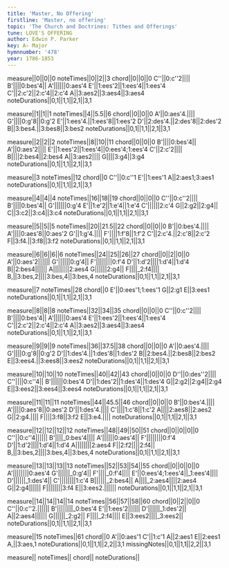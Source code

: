```yaml
---
title: 'Master, No Offering'
firstline: 'Master, no offering'
topic: 'The Church and Doctrines: Tithes and Offerings'
tune: LOVE'S OFFERING
author: Edwin P. Parker
key: A♭ Major
hymnnumber: '478'
year: 1786-1853
---
```

measure||0||0||0
noteTimes||0||2||3
chord||0||0||0
C''||0:c''2||||
B'||||0:bes'4||
A'||||||0:aes'4
E'||1:ees'2||1:ees'4||1:ees'4
C'||2:c'2||2:c'4||2:c'4
A||3:aes2||3:aes4||3:aes4
noteDurations||0,1||1,1||2,1||3,1

measure||1||1||1
noteTimes||4||5.5||6
chord||0||0||0
A'||0:aes'4.||||
G'||||0:g'8||0:g'2
E'||1:ees'4.||1:ees'8||1:ees'2
D'||2:des'4.||2:des'8||2:des'2
B||3:bes4.||3:bes8||3:bes2
noteDurations||0,1||1,1||2,1||3,1

measure||2||2||2
noteTimes||8||10||11
chord||0||0||0
B'||||0:bes'4||
A'||0:aes'2||||
E'||1:ees'2||1:ees'4||0:ees'4;1:ees'4
C'||2:c'2||||
B||||2:bes4||2:bes4
A||3:aes2||||
G||||3:g4||3:g4
noteDurations||0,1||1,1||2,1||3,1

measure||3
noteTimes||12
chord||0
C''||0:c''1
E'||1:ees'1
A||2:aes1;3:aes1
noteDurations||0,1||1,1||2,1||3,1

measure||4||4||4
noteTimes||16||18||19
chord||0||0||0
C''||0:c''2||||
B'||||0:bes'4||
G'||||||0:g'4
E'||1:e'2||1:e'4||1:e'4
C'||||||2:c'4
G||2:g2||2:g4||
C||3:c2||3:c4||3:c4
noteDurations||0,1||1,1||2,1||3,1

measure||5||5||5
noteTimes||20||21.5||22
chord||0||0||0
B'||0:bes'4.||||
A'||||0:aes'8||0:aes'2
G'||1:g'4.||||
F'||||1:f'8||1:f'2
C'||2:c'4.||2:c'8||2:c'2
F||3:f4.||3:f8||3:f2
noteDurations||0,1||1,1||2,1||3,1

measure||6||6||6||6
noteTimes||24||25||26||27
chord||0||2||0||0
A'||0:aes'2||||||
G'||||||0:g'4||
F'||||||||0:f'4
D'||1:d'2||||1:d'4||1:d'4
B||2:bes4||||||
A||||||||2:aes4
G||||||2:g4||
F||||_2:f4||||
B,||3:bes,2||||3:bes,4||3:bes,4
noteDurations||0,1||1,1||2,1||3,1

measure||7
noteTimes||28
chord||0
E'||0:ees'1;1:ees'1
G||2:g1
E||3:ees1
noteDurations||0,1||1,1||2,1||3,1

measure||8||8||8
noteTimes||32||34||35
chord||0||0||0
C''||0:c''2||||
B'||||0:bes'4||
A'||||||0:aes'4
E'||1:ees'2||1:ees'4||1:ees'4
C'||2:c'2||2:c'4||2:c'4
A||3:aes2||3:aes4||3:aes4
noteDurations||0,1||1,1||2,1||3,1

measure||9||9||9
noteTimes||36||37.5||38
chord||0||0||0
A'||0:aes'4.||||
G'||||0:g'8||0:g'2
D'||1:des'4.||1:des'8||1:des'2
B||2:bes4.||2:bes8||2:bes2
E||3:ees4.||3:ees8||3:ees2
noteDurations||0,1||1,1||2,1||3,1

measure||10||10||10
noteTimes||40||42||43
chord||0||0||0
D''||0:des''2||||
C''||||0:c''4||
B'||||||0:bes'4
D'||1:des'2||1:des'4||1:des'4
G||2:g2||2:g4||2:g4
E||3:ees2||3:ees4||3:ees4
noteDurations||0,1||1,1||2,1||3,1

measure||11||11||11
noteTimes||44||45.5||46
chord||0||0||0
B'||0:bes'4.||||
A'||||0:aes'8||0:aes'2
D'||1:des'4.||||
C'||||1:c'8||1:c'2
A||||2:aes8||2:aes2
G||2:g4.||||
F||||3:f8||3:f2
E||3:e4.||||
noteDurations||0,1||1,1||2,1||3,1

measure||12||12||12||12
noteTimes||48||49||50||51
chord||0||0||0||0
C''||0:c''4||||||
B'||||_0:bes'4||||
A'||||||0:aes'4||
F'||||||||0:f'4
D'||1:d'2||||1:d'4||1:d'4
A||||||||2:aes4
F||2:f2||||2:f4||
B,||3:bes,2||||3:bes,4||3:bes,4
noteDurations||0,1||1,1||2,1||3,1

measure||13||13||13||13
noteTimes||52||53||54||55
chord||0||0||0||0
A'||||||||0:aes'4
G'||||||_0:g'4||
F'||||_0:f'4||||
E'||0:ees'4;1:ees'4||_1:ees'4||||
D'||||||_1:des'4||
C'||||||||1:c'4
B||||||_2:bes4||
A||||_2:aes4||||2:aes4
G||2:g4||||||
F||||||||3:f4
E||3:ees2.||||||
noteDurations||0,1||1,1||2,1||3,1

measure||14||14||14||14
noteTimes||56||57||58||60
chord||0||2||0||0
C''||0:c''2.||||||
B'||||||||_0:bes'4
E'||1:ees'2||||||
D'||||||_1:des'2||
A||2:aes4||||||
G||||||_2:g2||
F||||_2:f4||||
E||3:ees2||||_3:ees2||
noteDurations||0,1||1,1||2,1||3,1

measure||15
noteTimes||61
chord||0
A'||0:aes'1
C'||1:c'1
A||2:aes1
E||2:ees1
A,||3:aes,1
noteDurations||0,1||1,1||2,2||3,1
missingNotes||0,1||1,1||2,2||3,1

measure||
noteTimes||
chord||
noteDurations||

